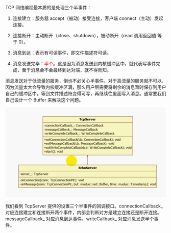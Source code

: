 TCP 网络编程最本质的是处理三个半事件：

1. 连接建立：服务器 accept（被动）接受连接，客户端 connect（主动）发起连接。

2. 连接断开：主动断开（close、shutdown），被动断开（read 调用返回值 等于 0）。

3. 消息到达：表示有可读事件，即文件描述符可读。

4. 消息发送完毕：<font color="red">半个</font>。这是因为消息发送到内核缓冲区中，就代表写事件完成，至于消息会不会最终到达对端，就不得而知。

消息发送对于低流量的服务，倒也不必关心半事件。对于高流量的服务就不可以，因为流量太大会导致内核缓冲区满，那么用户层需要将剩余的消息暂时保存到用户自己的缓冲区中，等到文件描述符变得可写，再继续往里面写入消息。通常要我们自己设计一个 Buffer 来解决这个问题。

<img src="./images/网络编程本质.png" alt="网络编程本质" style="zoom:50%;" />

我们看到 TcpServer 提供的设置三个半事件的回调接口。connectionCallback_ 对应连接建立和连接断开两个事件，内部会判断对方是建立连接还是断开连接。messageCallback_ 对应消息到达事件。writeCallback_ 对应消息发送半个事件。